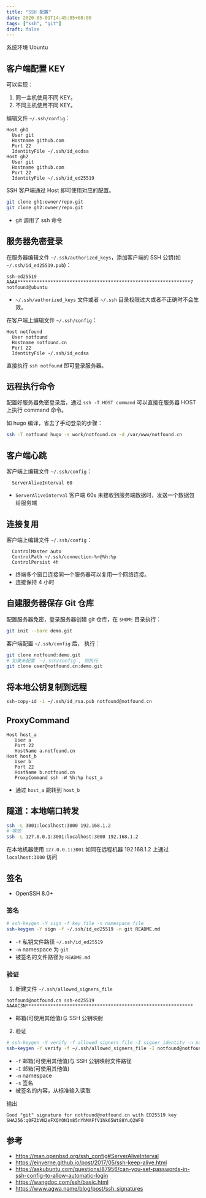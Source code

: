 ```yaml
---
title: "SSH 配置"
date: 2020-05-01T14:45:05+08:00
tags: ["ssh", "git"]
draft: false
---
```


系统环境 Ubuntu

## 客户端配置 KEY

可以实现：
  1. 同一主机使用不同 KEY。
  1. 不同主机使用不同 KEY。

编辑文件 `~/.ssh/config`：

```ssh
Host gh1
  User git
  Hostname github.com
  Port 22
  IdentityFile ~/.ssh/id_ecdsa
Host gh2
  User git
  Hostname github.com
  Port 22
  IdentityFile ~/.ssh/id_ed25519
```

SSH 客户端通过 Host 即可使用对应的配置。

```bash
git clone gh1:owner/repo.git
git clone gh2:owner/repo.git
```

- git 调用了 ssh 命令

## 服务器免密登录

在服务器编辑文件 `~/.ssh/authorized_keys`，添加客户端的 SSH 公钥(如 `~/.ssh/id_ed25519.pub`)：

```text
ssh-ed25519 AAAA***************************************************************7 notfound@ubuntu
```

- `~/.ssh/authorized_keys` 文件或者 `~/.ssh` 目录权限过大或者不正确时不会生效。

在客户端上编辑文件 `~/.ssh/config`：

```ssh
Host notfound
  User notfound
  Hostname notfound.cn
  Port 22
  IdentityFile ~/.ssh/id_ecdsa
```

直接执行 `ssh notfound` 即可登录服务器。

## 远程执行命令

配置好服务器免密登录后，通过 `ssh -T HOST command` 可以直接在服务器 HOST 上执行 command 命令。

如 hugo 编译，省去了手动登录的步骤：

```bash
ssh -T notfound hugo -s work/notfound.cn -d /var/www/notfound.cn
```
## 客户端心跳

客户端上编辑文件 `~/.ssh/config`：

```ssh
  ServerAliveInterval 60
```

- `ServerAliveInterval` 客户端 60s 未接收到服务端数据时，发送一个数据包给服务端

## 连接复用

客户端上编辑文件 `~/.ssh/config`：

```ssh
  ControlMaster auto
  ControlPath ~/.ssh/connection-%r@%h:%p
  ControlPersist 4h
```

- 终端多个窗口连接同一个服务器可以复用一个网络连接。
- 连接保持 4 小时

## 自建服务器保存 Git 仓库

配置服务器免密，登录服务器创建 git 仓库，在 `$HOME` 目录执行：

```bash
git init --bare demo.git
```

客户端配置 `~/.ssh/config` 后， 执行：

```bash
git clone notfound:demo.git
# 如果未配置 `~/.ssh/config`, 则执行
git clone user@notfound.cn:demo.git
```

## 将本地公钥复制到远程

```bash
ssh-copy-id -i ~/.ssh/id_rsa.pub notfound@notfound.cn
```

## ProxyCommand

```ssh
Host host_a
   User a
   Port 22
   HostName a.notfound.cn
Host host_b
   User b
   Port 22
   HostName b.notfound.cn
   ProxyCommand ssh -W %h:%p host_a
```
- 通过 `host_a` 跳转到 `host_b`

## 隧道：本地端口转发

```bash
ssh -L 3001:localhost:3000 192.168.1.2
# 等效
ssh -L 127.0.0.1:3001:localhost:3000 192.168.1.2
```

在本地机器使用 `127.0.0.1:3001` 如同在远程机器 192.168.1.2 上通过 `localhost:3000` 访问

## 签名

- OpenSSH 8.0+

### 签名

```bash
# ssh-keygen -Y sign -f key_file -n namespace file
ssh-keygen -Y sign -f ~/.ssh/id_ed25519 -n git README.md
```
- `-f` 私钥文件路径 `~/.ssh/id_ed25519`
- `-n` namespace 为 `git`
- 被签名的文件路径为 `README.md`

### 验证

1. 新建文件 `~/.ssh/allowed_signers_file`

```text
notfound@notfound.cn ssh-ed25519 AAAAC3N*************************************************************
```
- 邮箱(可使用其他值)与 SSH 公钥映射

2. 验证

```bash
# ssh-keygen -Y verify -f allowed_signers_file -I signer_identity -n namespace -s signature_file [-r revocation_file]
ssh-keygen -Y verify -f ~/.ssh/allowed_signers_file -I notfound@notfound.cn -n git -s README.md.sig < README.md
```
- `-f` 邮箱(可使用其他值)与 SSH 公钥映射文件路径
- `-I` 邮箱(可使用其他值)
- `-n` namespace
- `-s` 签名
- 被签名的内容，从标准输入读取

输出

```text
Good "git" signature for notfound@notfound.cn with ED25519 key SHA256:q0FZbVN2eFXQYON1n85nYhMAFfV1hk65Wt88YuQ2WF0
```

## 参考

- <https://man.openbsd.org/ssh_config#ServerAliveInterval>
- <https://einverne.github.io/post/2017/05/ssh-keep-alive.html>
- <https://askubuntu.com/questions/87956/can-you-set-passwords-in-ssh-config-to-allow-automatic-login>
- <https://wangdoc.com/ssh/basic.html>
- <https://www.agwa.name/blog/post/ssh_signatures>
